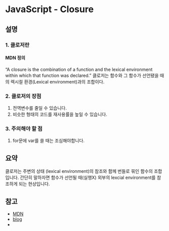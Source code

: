 # JavaScript - Closure

## 설명

### 1. 클로저란

#### MDN 정의

“A closure is the combination of a function and the lexical environment within which that function was declared.”
클로저는 함수와 그 함수가 선언됐을 때의 렉시컬 환경(Lexical environment)과의 조합이다.

### 2. 클로저의 장점

1. 전역변수를 줄일 수 있습니다.
2. 비슷한 형태의 코드를 재사용률을 높일 수 있습니다.

### 3. 주의해야 할 점

1. for문에 var를 쓸 때는 조심해야합니다.

## 요약

클로저는 주변의 상태 (lexical environment)의 참조와 함께 번들로 묶인 함수의 조합입니다.
간단히 말하자면 함수가 선언될 때(실행X) 외부의 lexcial environment를 참조하게 되는 현상입니다.

## 참고

- [MDN](https://developer.mozilla.org/ko/docs/Web/JavaScript/Closures)
- [blog](https://velog.io/@proshy/JS%ED%81%B4%EB%A1%9C%EC%A0%B8closure%EC%99%80-%ED%81%B4%EB%A1%9C%EC%A0%B8%EC%9D%98-%EC%82%AC%EC%9A%A9-%EC%98%88%EC%A0%9C)
- []()
